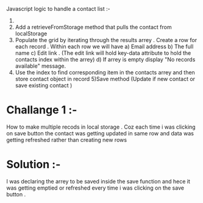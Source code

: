 Javascript logic to handle a contact list :-

1) 
2) Add a retrieveFromStorage method that pulls the contact from localStorage
3) Populate the grid by iterating through the results arrey . Create a row for each record .
   Within each row we will have 
       a) Email address
       b) The full name
       c) Edit link . (The edit link will hold key-data attribute to hold the contacts index within the arrey)
       d) If arrey is empty display "No records available" message.
4) Use the index to find corresponding  item in the contacts arrey and then store contact object in record 
5)Save method (Update if new contact or save existing contact )



# Challange 1 :-

How to make multiple recods in local storage . Coz each time i was clicking on save button the contact was getting updated in same row and data was getting refreshed rather than creating new rows

# Solution :-

I was declaring the arrey to be saved inside the save function and hece it was getting emptied  or refreshed every time i was clicking on the save button .



